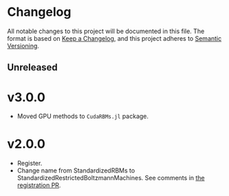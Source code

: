 # Changelog

All notable changes to this project will be documented in this file. The format is based on [Keep a Changelog](https://keepachangelog.com/en/1.0.0/), and this project adheres to [Semantic Versioning](https://semver.org/spec/v2.0.0.html).

## Unreleased

# v3.0.0

- Moved GPU methods to `CudaRBMs.jl` package.

# v2.0.0

- Register.
- Change name from StandardizedRBMs to StandardizedRestrictedBoltzmannMachines. See comments in [the registration PR](https://github.com/JuliaRegistries/General/pull/84464).
